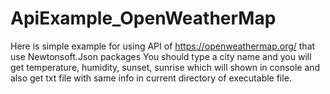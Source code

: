 # ApiExample_OpenWeatherMap
Here is simple example for using API of https://openweathermap.org/ that use Newtonsoft.Json packages
You should type a city name and you will get temperature, humidity, sunset, sunrise which will shown in console and also get
txt file with same info in current directory of executable file.

